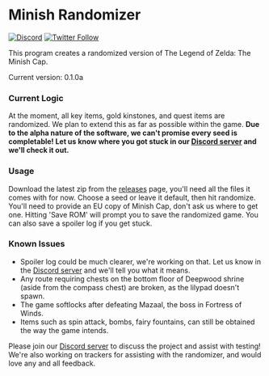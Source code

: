 # Minish Randomizer

[![Discord](https://discordapp.com/api/guilds/342341497024151553/embed.png?style=shield)](https://discord.gg/ndFuWbV)
[![Twitter Follow](https://img.shields.io/badge/follow-%40minishmaker-blue.svg?style=flat&logo=twitter)](https://twitter.com/minishmaker)

This program creates a randomized version of The Legend of Zelda: The Minish Cap.

Current version: 0.1.0a

### Current Logic
At the moment, all key items, gold kinstones, and quest items are randomized. We plan to extend this as far as possible within the game. **Due to the alpha nature of the software, we can't promise every seed is completable! Let us know where you got stuck in our [Discord server](https://discord.gg/ndFuWbV) and we'll check it out.**

### Usage
Download the latest zip from the [releases](https://github.com/minishmaker/randomizer/releases) page, you'll need all the files it comes with for now. Choose a seed or leave it default, then hit randomize. You'll need to provide an EU copy of Minish Cap, don't ask us where to get one. Hitting 'Save ROM' will prompt you to save the randomized game. You can also save a spoiler log if you get stuck.

### Known Issues
- Spoiler log could be much clearer, we're working on that. Let us know in the [Discord server](https://discord.gg/ndFuWbV) and we'll tell you what it means.
- Any route requiring chests on the bottom floor of Deepwood shrine (aside from the compass chest) are broken, as the lilypad doesn't spawn.
- The game softlocks after defeating Mazaal, the boss in Fortress of Winds.
- Items such as spin attack, bombs, fairy fountains, can still be obtained the way the game intends.



Please join our [Discord server](https://discord.gg/ndFuWbV) to discuss the project and assist with testing!
We're also working on trackers for assisting with the randomizer, and would love any and all feedback.
